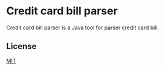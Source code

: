 # Credit card bill parser

Credit card bill parser is a Java tool for parser credit card bill.

## License

[MIT](https://choosealicense.com/licenses/mit/)